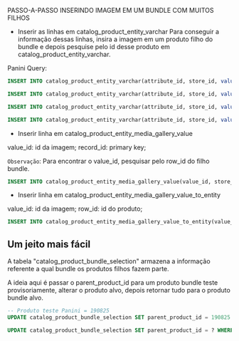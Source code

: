 PASSO-A-PASSO INSERINDO IMAGEM EM UM BUNDLE COM MUITOS FILHOS

- Inserir as linhas em catalog_product_entity_varchar
Para conseguir a informação dessas linhas, insira a imagem em um produto filho do bundle e depois pesquise pelo id desse produto em catalog_product_entity_varchar.

Panini Query:
```sql
INSERT INTO catalog_product_entity_varchar(attribute_id, store_id, value, row_id)values(261, 11, "/0/0/004397bcl_3.jpg", 187009)

INSERT INTO catalog_product_entity_varchar(attribute_id, store_id, value, row_id)values(264, 11, "/0/0/004397bcl_3.jpg", 187009)

INSERT INTO catalog_product_entity_varchar(attribute_id, store_id, value, row_id)values(267, 11, "/0/0/004397bcl_3.jpg", 187009)

INSERT INTO catalog_product_entity_varchar(attribute_id, store_id, value, row_id)values(534, 11, "/0/0/004397bcl_3.jpg", 187009)
```

- Inserir linha em catalog_product_entity_media_gallery_value

value_id: id da imagem;
record_id: primary key;

`Observação`: Para encontrar o value_id, pesquisar pelo row_id do filho bundle.

```sql
INSERT INTO catalog_product_entity_media_gallery_value(value_id, store_id, row_id)values(76261, 11, 187009)
```

- Inserir linha em catalog_product_entity_media_gallery_value_to_entity

value_id: id da imagem;
row_id: id do produto;

```sql
INSERT INTO catalog_product_entity_media_gallery_value_to_entity(value_id, row_id)values(76261, 187009)
```

## Um jeito mais fácil

A tabela "catalog_product_bundle_selection" armazena a informação referente a qual bundle os produtos filhos fazem parte.

A ideia aqui é passar o parent_product_id para um produto bundle teste provisoriamente, alterar o produto alvo, depois retornar tudo para o produto bundle alvo.

```sql
-- Produto teste Panini = 190825
UPDATE catalog_product_bundle_selection SET parent_product_id = 190825 WHERE parent_product_id = ?

UPDATE catalog_product_bundle_selection SET parent_product_id = ? WHERE parent_product_id = 190825
```